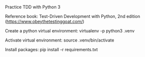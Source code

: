 Practice TDD with Python 3

Reference book: Test-Driven Development with Python, 2nd edition (https://www.obeythetestinggoat.com/)

Create a python virtual environment: 
	virtualenv -p python3 .venv

Activate virtual environment: 
	source .venv/bin/activate

Install packages: 
	pip install -r requirements.txt

